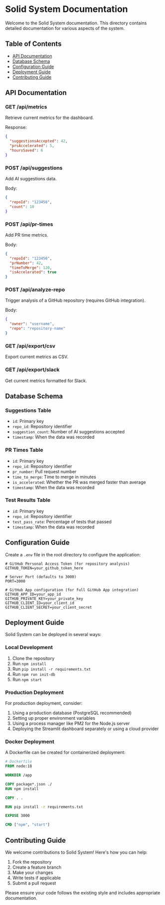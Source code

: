 # Solid System Documentation

Welcome to the Solid System documentation. This directory contains detailed documentation for various aspects of the system.

## Table of Contents

- [API Documentation](#api-documentation)
- [Database Schema](#database-schema)
- [Configuration Guide](#configuration-guide)
- [Deployment Guide](#deployment-guide)
- [Contributing Guide](#contributing-guide)

## API Documentation

### GET /api/metrics
Retrieve current metrics for the dashboard.

Response:
```json
{
  "suggestionsAccepted": 42,
  "prsAccelerated": 5,
  "hoursSaved": 6
}
```

### POST /api/suggestions
Add AI suggestions data.

Body:
```json
{
  "repoId": "123456",
  "count": 10
}
```

### POST /api/pr-times
Add PR time metrics.

Body:
```json
{
  "repoId": "123456",
  "prNumber": 42,
  "timeToMerge": 120,
  "isAccelerated": true
}
```

### POST /api/analyze-repo
Trigger analysis of a GitHub repository (requires GitHub integration).

Body:
```json
{
  "owner": "username",
  "repo": "repository-name"
}
```

### GET /api/export/csv
Export current metrics as CSV.

### GET /api/export/slack
Get current metrics formatted for Slack.

## Database Schema

### Suggestions Table
- `id`: Primary key
- `repo_id`: Repository identifier
- `suggestion_count`: Number of AI suggestions accepted
- `timestamp`: When the data was recorded

### PR Times Table
- `id`: Primary key
- `repo_id`: Repository identifier
- `pr_number`: Pull request number
- `time_to_merge`: Time to merge in minutes
- `is_accelerated`: Whether the PR was merged faster than average
- `timestamp`: When the data was recorded

### Test Results Table
- `id`: Primary key
- `repo_id`: Repository identifier
- `test_pass_rate`: Percentage of tests that passed
- `timestamp`: When the data was recorded

## Configuration Guide

Create a `.env` file in the root directory to configure the application:

```env
# GitHub Personal Access Token (for repository analysis)
GITHUB_TOKEN=your_github_token_here

# Server Port (defaults to 3000)
PORT=3000

# GitHub App configuration (for full GitHub App integration)
GITHUB_APP_ID=your_app_id
GITHUB_PRIVATE_KEY=your_private_key
GITHUB_CLIENT_ID=your_client_id
GITHUB_CLIENT_SECRET=your_client_secret
```

## Deployment Guide

Solid System can be deployed in several ways:

### Local Development
1. Clone the repository
2. Run `npm install`
3. Run `pip install -r requirements.txt`
4. Run `npm run init-db`
5. Run `npm start`

### Production Deployment
For production deployment, consider:
1. Using a production database (PostgreSQL recommended)
2. Setting up proper environment variables
3. Using a process manager like PM2 for the Node.js server
4. Deploying the Streamlit dashboard separately or using a cloud provider

### Docker Deployment
A Dockerfile can be created for containerized deployment:

```dockerfile
# Dockerfile
FROM node:18

WORKDIR /app

COPY package*.json ./
RUN npm install

COPY . .

RUN pip install -r requirements.txt

EXPOSE 3000

CMD ["npm", "start"]
```

## Contributing Guide

We welcome contributions to Solid System! Here's how you can help:

1. Fork the repository
2. Create a feature branch
3. Make your changes
4. Write tests if applicable
5. Submit a pull request

Please ensure your code follows the existing style and includes appropriate documentation.